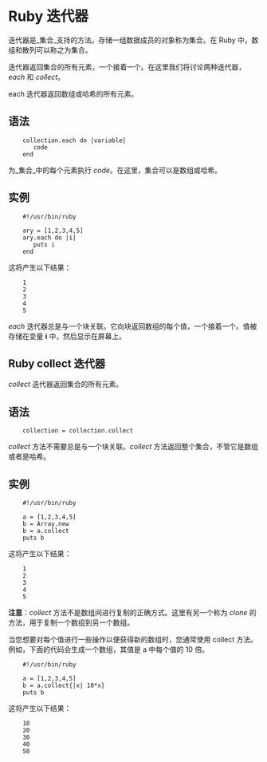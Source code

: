 # Ruby 迭代器

迭代器是_集合_支持的方法。存储一组数据成员的对象称为集合。在 Ruby 中，数组和散列可以称之为集合。

迭代器返回集合的所有元素，一个接着一个。在这里我们将讨论两种迭代器，_each_ 和 _collect_。

each 迭代器返回数组或哈希的所有元素。

## 语法

```
    collection.each do |variable|
       code
    end
```

为_集合_中的每个元素执行 _code_。在这里，集合可以是数组或哈希。

## 实例

```
    #!/usr/bin/ruby

    ary = [1,2,3,4,5]
    ary.each do |i|
       puts i
    end
```

这将产生以下结果：

```
    1
    2
    3
    4
    5
```

_each_ 迭代器总是与一个块关联。它向块返回数组的每个值，一个接着一个。值被存储在变量 **i** 中，然后显示在屏幕上。

## Ruby collect 迭代器

_collect_ 迭代器返回集合的所有元素。

## 语法

```
    collection = collection.collect
```

_collect_ 方法不需要总是与一个块关联。_collect_ 方法返回整个集合，不管它是数组或者是哈希。

## 实例

```
    #!/usr/bin/ruby

    a = [1,2,3,4,5]
    b = Array.new
    b = a.collect
    puts b
```

这将产生以下结果：

```
    1
    2
    3
    4
    5
```

**注意**：_collect_ 方法不是数组间进行复制的正确方式。这里有另一个称为 _clone_ 的方法，用于复制一个数组到另一个数组。

当您想要对每个值进行一些操作以便获得新的数组时，您通常使用 collect 方法。例如，下面的代码会生成一个数组，其值是 a 中每个值的 10 倍。

```
    #!/usr/bin/ruby

    a = [1,2,3,4,5]
    b = a.collect{|x| 10*x}
    puts b
```

这将产生以下结果：

```
    10
    20
    30
    40
    50
```